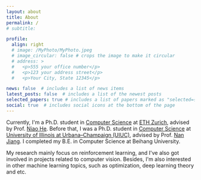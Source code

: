 ```yaml
---
layout: about
title: About
permalink: /
# subtitle: 

profile:
  align: right
  # image: /MyPhoto/MyPhoto.jpeg
  # image_circular: false # crops the image to make it circular
  # address: >
  #   <p>555 your office number</p>
  #   <p>123 your address street</p>
  #   <p>Your City, State 12345</p>

news: false  # includes a list of news items
latest_posts: false  # includes a list of the newest posts
selected_papers: true # includes a list of papers marked as "selected={true}"
social: true  # includes social icons at the bottom of the page
---
```



Currently, I'm a Ph.D. student in <a href="https://inf.ethz.ch/">Computer Science</a> at <a href="https://ethz.ch/en.html">ETH Zurich</a>, advised by Prof. <a href="https://odi.inf.ethz.ch/niaohe.html">Niao He</a>. Before that, I was a Ph.D. student in <a href="https://cs.illinois.edu/">Computer Science</a> at <a href="https://illinois.edu/">University of Illinois at Urbana–Champaign (UIUC)</a>, advised by Prof. <a href="http://nanjiang.cs.illinois.edu/">Nan Jiang</a>. I completed my B.E. in Computer Science at Beihang University.

My research mainly focus on reinforcement learning, and I've also got involved in projects related to computer vision. 
Besides, I'm also interested in other machine learning topics, such as optimization, deep learning theory and etc.